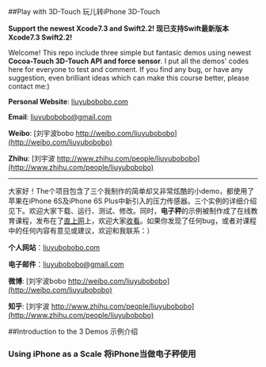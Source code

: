 ##Play with 3D-Touch 玩儿转iPhone 3D-Touch

**Support the newest Xcode7.3 and Swift2.2! 现已支持Swift最新版本 Xcode7.3 Swift2.2!**

Welcome! This repo include three simple but fantasic demos using newest **Cocoa-Touch 3D-Touch API and force sensor**. I put all the demos' codes here for everyone to test and comment. If you find any bug, or have any suggestion, even brilliant ideas which can make this course better, please contact me:)

**Personal Website**: [liuyubobobo.com](http://liuyubobobo.com)

**Email**: [liuyubobobo@gmail.com](mailto:liuyubobobo@gmail.com)

**Weibo**: [刘宇波bobo http://weibo.com/liuyubobobo](http://weibo.com/liuyubobobo)

**Zhihu**: [刘宇波 http://www.zhihu.com/people/liuyubobobo](http://www.zhihu.com/people/liuyubobobo)

---

大家好！The个项目包含了三个我制作的简单却又非常炫酷的小demo，都使用了苹果在iPhone 6S及iPhone 6S Plus中新引入的压力传感器。三个实例的详细介绍见下。欢迎大家下载、运行、测试、修改。同时，**电子秤**的示例被制作成了在线教育课程，发布在了[直上网](http://www.51zhishang.com)上，欢迎大家[收看](http://www.51zhishang.com/course/55.html)。如果你发现了任何bug，或者对课程中的任何内容有意见或建议，欢迎和我联系：）

**个人网站**：[liuyubobobo.com](http://liuyubobobo.com)

**电子邮件**：[liuyubobobo@gmail.com](mailto:liuyubobobo@gmail.com)

**微博**: [刘宇波bobo http://weibo.com/liuyubobobo](http://weibo.com/liuyubobobo)

**知乎**: [刘宇波 http://www.zhihu.com/people/liuyubobobo](http://www.zhihu.com/people/liuyubobobo)


##Introduction to the 3 Demos 示例介绍

### Using iPhone as a Scale 将iPhone当做电子秤使用
